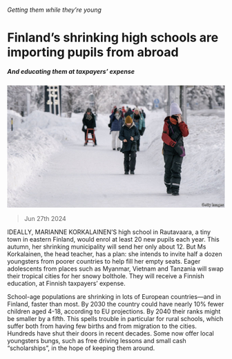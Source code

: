 ###### Getting them while they’re young

# Finland’s shrinking high schools are importing pupils from abroad 

##### And educating them at taxpayers’ expense 

![image](images/20240629_EUP505.jpg) 

> Jun 27th 2024 

IDEALLY, MARIANNE KORKALAINEN’S high school in Rautavaara, a tiny town in eastern Finland, would enrol at least 20 new pupils each year. This autumn, her shrinking municipality will send her only about 12. But Ms Korkalainen, the head teacher, has a plan: she intends to invite half a dozen youngsters from poorer countries to help fill her empty seats. Eager adolescents from places such as Myanmar, Vietnam and Tanzania will swap their tropical cities for her snowy bolthole. They will receive a Finnish education, at Finnish taxpayers’ expense.

School-age populations are shrinking in lots of European countries—and in Finland, faster than most. By 2030 the country could have nearly 10% fewer children aged 4-18, according to EU projections. By 2040 their ranks might be smaller by a fifth. This spells trouble in particular for rural schools, which suffer both from having few births and from migration to the cities. Hundreds have shut their doors in recent decades. Some now offer local youngsters bungs, such as free driving lessons and small cash “scholarships”, in the hope of keeping them around.

